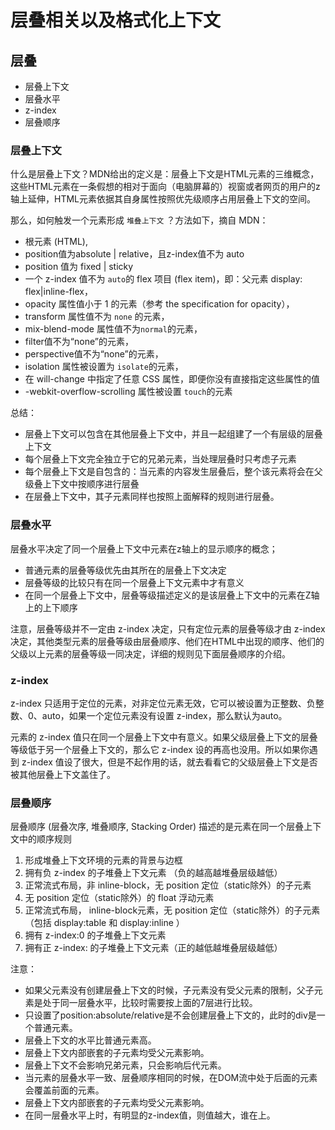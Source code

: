 # 层叠相关以及格式化上下文

## 层叠

+ 层叠上下文
+ 层叠水平
+ z-index
+ 层叠顺序

### 层叠上下文

什么是层叠上下文？MDN给出的定义是：层叠上下文是HTML元素的三维概念，这些HTML元素在一条假想的相对于面向（电脑屏幕的）视窗或者网页的用户的z轴上延伸，HTML元素依据其自身属性按照优先级顺序占用层叠上下文的空间。

那么，如何触发一个元素形成 `堆叠上下文` ？方法如下，摘自 MDN：

+ 根元素 (HTML),
+ position值为absolute | relative，且z-index值不为 auto
+ position 值为 fixed | sticky
+ 一个 z-index 值不为 `auto`的 flex 项目 (flex item)，即：父元素 display: flex|inline-flex，
+ opacity 属性值小于 1 的元素（参考 the specification for opacity），
+ transform 属性值不为 `none` 的元素，
+ mix-blend-mode 属性值不为`normal`的元素，
+ filter值不为“none”的元素，
+ perspective值不为“none”的元素，
+ isolation 属性被设置为 `isolate`的元素，
+ 在 will-change 中指定了任意 CSS 属性，即便你没有直接指定这些属性的值
+ -webkit-overflow-scrolling 属性被设置 `touch`的元素

总结：

+ 层叠上下文可以包含在其他层叠上下文中，并且一起组建了一个有层级的层叠上下文
+ 每个层叠上下文完全独立于它的兄弟元素，当处理层叠时只考虑子元素
+ 每个层叠上下文是自包含的：当元素的内容发生层叠后，整个该元素将会在父级叠上下文中按顺序进行层叠
+ 在层叠上下文中，其子元素同样也按照上面解释的规则进行层叠。

### 层叠水平

层叠水平决定了同一个层叠上下文中元素在z轴上的显示顺序的概念；

+ 普通元素的层叠等级优先由其所在的层叠上下文决定
+ 层叠等级的比较只有在同一个层叠上下文元素中才有意义
+ 在同一个层叠上下文中，层叠等级描述定义的是该层叠上下文中的元素在Z轴上的上下顺序

注意，层叠等级并不一定由 z-index 决定，只有定位元素的层叠等级才由 z-index 决定，其他类型元素的层叠等级由层叠顺序、他们在HTML中出现的顺序、他们的父级以上元素的层叠等级一同决定，详细的规则见下面层叠顺序的介绍。

### z-index

z-index 只适用于定位的元素，对非定位元素无效，它可以被设置为正整数、负整数、0、auto，如果一个定位元素没有设置 z-index，那么默认为auto。

元素的 z-index 值只在同一个层叠上下文中有意义。如果父级层叠上下文的层叠等级低于另一个层叠上下文的，那么它 z-index 设的再高也没用。所以如果你遇到 z-index 值设了很大，但是不起作用的话，就去看看它的父级层叠上下文是否被其他层叠上下文盖住了。

### 层叠顺序

层叠顺序 (层叠次序, 堆叠顺序, Stacking Order) 描述的是元素在同一个层叠上下文中的顺序规则

1. 形成堆叠上下文环境的元素的背景与边框
2. 拥有负 z-index 的子堆叠上下文元素 （负的越高越堆叠层级越低）
3. 正常流式布局，非 inline-block，无 position 定位（static除外）的子元素
4. 无 position 定位（static除外）的 float 浮动元素
5. 正常流式布局， inline-block元素，无 position 定位（static除外）的子元素（包括 display:table 和 display:inline ）
6. 拥有 z-index:0 的子堆叠上下文元素
7. 拥有正 z-index: 的子堆叠上下文元素（正的越低越堆叠层级越低）

注意：

+ 如果父元素没有创建层叠上下文的时候，子元素没有受父元素的限制，父子元素是处于同一层叠水平，比较时需要按上面的7层进行比较。
+ 只设置了position:absolute/relative是不会创建层叠上下文的，此时的div是一个普通元素。
+ 层叠上下文的水平比普通元素高。
+ 层叠上下文内部嵌套的子元素均受父元素影响。
+ 层叠上下文不会影响兄弟元素，只会影响后代元素。
+ 当元素的层叠水平一致、层叠顺序相同的时候，在DOM流中处于后面的元素会覆盖前面的元素。
+ 层叠上下文内部嵌套的子元素均受父元素影响。
+ 在同一层叠水平上时，有明显的z-index值，则值越大，谁在上。